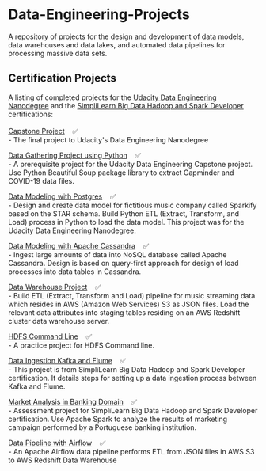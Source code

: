 # Data-Engineering-Projects
A repository of projects for the design and development of data models, data warehouses and data lakes, and automated data pipelines for processing massive data sets. 

## Certification Projects

A listing of completed projects for the <a href="https://www.udacity.com/course/data-engineer-nanodegree--nd027" target="_blank">Udacity Data Engineering Nanodegree</a> and the <a href="https://www.simplilearn.com/big-data-and-analytics/big-data-and-hadoop-training?referrer=search&tag=Big%20Data%20Hadoop" target="_blank">SimpliLearn Big Data Hadoop and Spark Developer</a> certifications:
<br/><br/>
[Capstone Project](https://github.com/mwalbers1/DEND-Capstone-Project) &nbsp;&nbsp; :white_check_mark:<br/>
-&nbsp;The final project to Udacity's Data Engineering Nanodegree<br/>

[Data Gathering Project using Python](Data-Gathering-Python) &nbsp;&nbsp; :white_check_mark:<br/>
-&nbsp;A prerequisite project for the Udacity Data Engineering Capstone project.  Use Python Beautiful Soup package library to extract Gapminder and COVID-19 data files.<br/>

[Data Modeling with Postgres](PostgreSQL%20ETL) &nbsp;&nbsp; :white_check_mark:<br/>
-&nbsp;Design and create data model for fictitious music company called Sparkify based on the STAR schema. Build Python ETL (Extract, Transform, and Load) process in Python to load the data model. This project was for the Udacity Data Engineering Nanodegree.<br/>

[Data Modeling with Apache Cassandra](Cassandra%20NoSQL) &nbsp;&nbsp; :white_check_mark:<br/>
-&nbsp;Ingest large amounts of data into NoSQL database called Apache Cassandra. Design is based on query-first approach for design of load processes into data tables in Cassandra.<br/>

[Data Warehouse Project](Data-Warehouse-Project/README.md) &nbsp;&nbsp; :white_check_mark:<br/>
-&nbsp;Build ETL (Extract, Transform and Load) pipeline for music streaming data which resides in AWS (Amazon Web Services) S3 as JSON files. Load the relevant data attributes into staging tables residing on an AWS Redshift cluster data warehouse server.

[HDFS Command Line](HDFS-Command-Line/README.md) &nbsp;&nbsp; :white_check_mark:<br/>
 -&nbsp;A practice project for HDFS Command line.

[Data Ingestion Kafka and Flume](Data-Ingestion_Kafka_Flume/README.md) &nbsp;&nbsp; :white_check_mark:<br/>
-&nbsp;This project is from SimpliLearn Big Data Hadoop and Spark Developer certification. It details steps for setting up a data ingestion process between Kafka and Flume.<br/>

[Market Analysis in Banking Domain](Market-Analysis-Banking/README.md) &nbsp;&nbsp; :white_check_mark:<br/>
-&nbsp;Assessment project for SimpliLearn Big Data Hadoop and Spark Developer certification. Use Apache Spark to analyze the results of marketing campaign performed by a Portuguese banking institution.<br/>

[Data Pipeline with Airflow](Data-Pipeline-Airflow/README.md) &nbsp;&nbsp;  :white_check_mark:<br/>
-&nbsp;An Apache Airflow data pipeline performs ETL from JSON files in AWS S3 to AWS Redshift Data Warehouse<br/>








